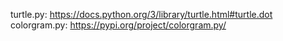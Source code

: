 turtle.py: https://docs.python.org/3/library/turtle.html#turtle.dot
colorgram.py: https://pypi.org/project/colorgram.py/
